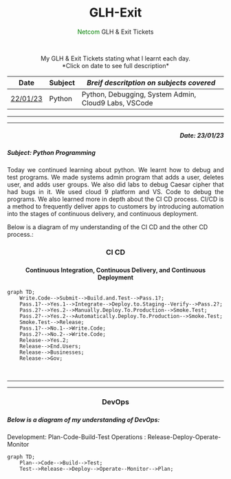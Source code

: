 

<div align="center">

  #    GLH-Exit

<span style="color:green">Netcom</span> GLH & Exit Tickets

</br>

<p>
My GLH & Exit Tickets stating what I learnt each day.</br>
*Click on date to see full description*

</p>




|     **Date**       |    **Subject**      |        *Breif descritption on subjects covered*               |
|--------------------|---------------------|---------------------------------------------------------------|
|[22/01/23](#w6d3)   | Python              | Python, Debugging, System Admin, Cloud9 Labs, VSCode    |


***
***

</div>

<a id="w6d3"/>
<h5 align="right">Date: 23/01/23</h5>                                                                               
<h5 align="left">Subject: Python Programming</h5>
<p align="justify">Today we continued learning about python. We learnt how to debug and test programs. We made systems admin program that adds a user, deletes user, and adds user groups. We also did labs to debug Caesar cipher that had bugs in it. We used cloud 9 platform and VS. Code to debug the programs. We also learned more in depth about the CI CD process. CI/CD is a method to frequently deliver apps to customers by introducing automation into the stages of continuous delivery, and continuous deployment.</p>

Below is a diagram of my understanding of the CI CD and the other CD process.:
<h3 align="center">CI CD<h3>
<h4 align="center">Continuous Integration, Continuous Delivery, and Continuous Deployment</h4>


```mermaid
graph TD;
    Write.Code-->Submit-->Build.and.Test-->Pass.1?;
    Pass.1?-->Yes.1-->Integrate-->Deploy.to.Staging--Verify-->Pass.2?;
    Pass.2?-->Yes.2-->Manually.Deploy.To.Production-->Smoke.Test;
    Pass.2?-->Yes.2-->Automatically.Deploy.To.Production-->Smoke.Test;
    Smoke.Test-->Release;
    Pass.1?-->No.1-->Write.Code;
    Pass.2?-->No.2-->Write.Code;
    Release-->Yes.2;
    Release-->End.Users;
    Release-->Businesses;
    Release-->Gov;
```

</br>

***
***

<h3 align="center">DevOps<h3>


<h5>Below is a diagram of my understanding of DevOps:</h5>
Development: Plan-Code-Build-Test
Operations : Release-Deploy-Operate-Monitor 

```mermaid
graph TD;
    Plan-->Code-->Build-->Test;
    Test-->Release-->Deploy-->Operate--Monitor-->Plan;
```

